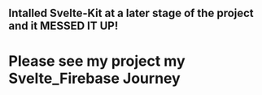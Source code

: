 ## Intalled Svelte-Kit at a later stage of the project and it MESSED IT UP!
# Please see my project my Svelte_Firebase Journey
